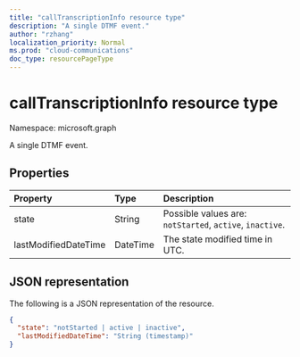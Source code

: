 ```yaml
---
title: "callTranscriptionInfo resource type"
description: "A single DTMF event."
author: "rzhang"
localization_priority: Normal
ms.prod: "cloud-communications"
doc_type: resourcePageType
---
```


# callTranscriptionInfo resource type

Namespace: microsoft.graph

A single DTMF event.

## Properties

| Property       | Type    | Description|
|:---------------|:--------|:----------|
| state | String | Possible values are: `notStarted`, `active`, `inactive`. |
| lastModifiedDateTime | DateTime | The state modified time in UTC. |

## JSON representation

The following is a JSON representation of the resource.

<!-- {
  "blockType": "resource",
  "optionalProperties": [
  ],
  "@odata.type": "microsoft.graph.callTranscriptionInfo"
}-->
```json
{
  "state": "notStarted | active | inactive",
  "lastModifiedDateTime": "String (timestamp)"
}
```
